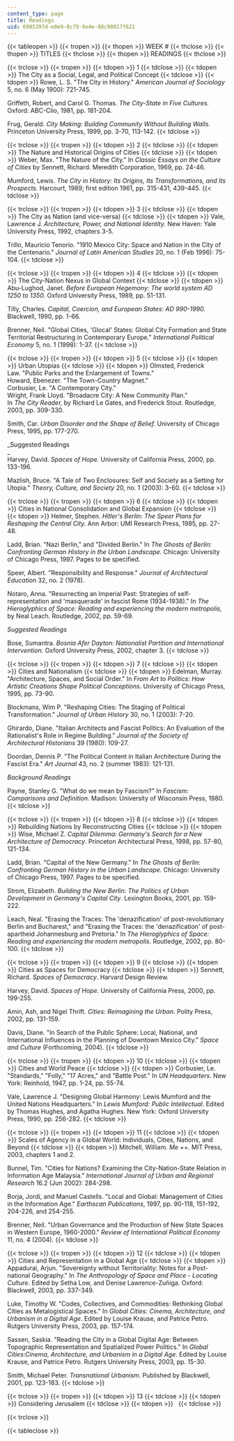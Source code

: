 ```yaml
---
content_type: page
title: Readings
uid: 6985397d-e8e9-8c79-9e4e-88c98017f621
---
```


{{< tableopen >}}
{{< tropen >}}
{{< thopen >}}
WEEK #
{{< thclose >}}
{{< thopen >}}
TITLES
{{< thclose >}}
{{< thopen >}}
READINGS
{{< thclose >}}

{{< trclose >}}
{{< tropen >}}
{{< tdopen >}}
1
{{< tdclose >}}
{{< tdopen >}}
The City as a Social, Legal, and Political Concept
{{< tdclose >}}
{{< tdopen >}}
Rowe, L. S. "The City in History." _American Journal of Sociology_ 5, no. 6 (May 1900): 721-745.  
  
Griffeth, Robert, and Carol G. Thomas. _The City-State in Five Cultures._ Oxford: ABC-Clio, 1981, pp. 181-204.  
  
Frug, Gerald. _City Making: Building Community Without Building Walls._ Princeton University Press, 1999, pp. 3-70, 113-142.
{{< tdclose >}}

{{< trclose >}}
{{< tropen >}}
{{< tdopen >}}
2
{{< tdclose >}}
{{< tdopen >}}
The Nature and Historical Origins of Cities
{{< tdclose >}}
{{< tdopen >}}
Weber, Max. "The Nature of the City." In _Classic Essays on the Culture of Cities_ by Sennett, Richard. Meredith Corporation, 1969, pp. 24-46.  
  
Mumford, Lewis. _The City in History: Its Origins, Its Transformations, and Its Prospects._ Harcourt, 1989; first edition 1961, pp. 315-431, 439-445.
{{< tdclose >}}

{{< trclose >}}
{{< tropen >}}
{{< tdopen >}}
3
{{< tdclose >}}
{{< tdopen >}}
The City as Nation (and vice-versa)
{{< tdclose >}}
{{< tdopen >}}
Vale, Lawrence J. _Architecture, Power, and National Identity._ New Haven: Yale University Press, 1992, chapters 3-5.  
  
Trillo, Mauricio Tenorio. "1910 Mexico City: Space and Nation in the City of the Centenario." _Journal of Latin American Studies_ 20, no. 1 (Feb 1996): 75-104.
{{< tdclose >}}

{{< trclose >}}
{{< tropen >}}
{{< tdopen >}}
4
{{< tdclose >}}
{{< tdopen >}}
The City-Nation Nexus in Global Context
{{< tdclose >}}
{{< tdopen >}}
Abu-Lughod, Janet. _Before European Hegemony: The world system AD 1250 to 1350._ Oxford University Press, 1989, pp. 51-131.  
  
Tilly, Charles. _Capital, Coercion, and European States: AD 990-1990._ Blackwell, 1990, pp. 1-66.  
  
Brenner, Neil. "Global Cities, 'Glocal' States: Global City Formation and State Territorial Restructuring in Contemporary Europe." _International Political Economy_ 5, no. 1 (1998): 1-37.
{{< tdclose >}}

{{< trclose >}}
{{< tropen >}}
{{< tdopen >}}
5
{{< tdclose >}}
{{< tdopen >}}
Urban Utopias
{{< tdclose >}}
{{< tdopen >}}
Olmsted, Frederick Law. "Public Parks and the Enlargement of Towns."  
Howard, Ebenezer. "The Town-Country Magnet."  
Corbusier, Le. "A Contemporary City."  
Wright, Frank Lloyd. "Broadacre City: A New Community Plan."  
In _The City Reader,_ by Richard Le Gates, and Frederick Stout. Routledge, 2003, pp. 309-330.  
  
Smith, Car. _Urban Disorder and the Shape of Belief._ University of Chicago Press, 1995, pp. 177-270.  
  
_Suggested Readings  
_  
Harvey, David. _Spaces of Hope._ University of California Press, 2000, pp. 133-196.  
  
Mazlish, Bruce. "A Tale of Two Enclosures: Self and Society as a Setting for Utopia." _Theory, Culture, and Society_ 20, no. 1 (2003): 3-60.
{{< tdclose >}}

{{< trclose >}}
{{< tropen >}}
{{< tdopen >}}
6
{{< tdclose >}}
{{< tdopen >}}
Cities in National Consolidation and Global Expansion
{{< tdclose >}}
{{< tdopen >}}
Helmer, Stephen. _Hitler's Berlin: The Speer Plans for Reshaping the Central City._ Ann Arbor: UMI Research Press, 1985, pp. 27-48.  
  
Ladd, Brian. "Nazi Berlin," and "Divided Berlin." In _The Ghosts of Berlin: Confronting German History in the Urban Landscape._ Chicago: University of Chicago Press, 1997. Pages to be specified.  
  
Speer, Albert. "Responsibility and Response." _Journal of Architectural Education_ 32, no. 2 (1978).  
  
Notaro, Anna. "Resurrecting an Imperial Past: Strategies of self-representation and 'masquerade' in fascist Rome (1934-1938)." In _The Hieroglyphics of Space: Reading and experiencing the modern metropolis,_ by Neal Leach. Routledge, 2002, pp. 59-69.  
  
_Suggested Readings_  
  
Bose, Sumantra. _Bosnia Afer Dayton: Nationalist Partition and International Intervention._ Oxford University Press, 2002, chapter 3.
{{< tdclose >}}

{{< trclose >}}
{{< tropen >}}
{{< tdopen >}}
7
{{< tdclose >}}
{{< tdopen >}}
Cities and Nationalism
{{< tdclose >}}
{{< tdopen >}}
Edelman, Murray. "Architecture, Spaces, and Social Order." In _From Art to Politics: How Artistic Creations Shape Political Conceptions_. University of Chicago Press, 1995, pp. 73-90.  
  
Blockmans, Wim P. "Reshaping Cities: The Staging of Political Transformation." _Journal of Urban History_ 30, no. 1 (2003): 7-20.  
  
Ghirardo, Diane. "Italian Architects and Fascist Politics: An Evaluation of the Rationalist's Role in Regime Building." _Journal of the Society of Architectural Historians_ 39 (1980): 109-27.  
  
Doordan, Dennis P. "The Political Content in Italian Architecture During the Fascist Era." _Art Journal_ 43, no. 2 (summer 1983): 121-131.  
  
_Background Readings_  
  
Payne, Stanley G. "What do we mean by Fascism?" In _Fascism: Comparisons and Definition_. Madison: University of Wisconsin Press, 1980.
{{< tdclose >}}

{{< trclose >}}
{{< tropen >}}
{{< tdopen >}}
8
{{< tdclose >}}
{{< tdopen >}}
Rebuilding Nations by Reconstructing Cities
{{< tdclose >}}
{{< tdopen >}}
Wise, Michael Z. _Capital Dilemma: Germany's Search for a New Architecture of Democracy_. Princeton Architectural Press, 1998, pp. 57-80, 121-134.  
  
Ladd, Brian. "Capital of the New Germany." In _The Ghosts of Berlin: Confronting German History in the Urban Landscape_. Chicago: University of Chicago Press, 1997. Pages to be specified.  
  
Strom, Elizabeth. _Building the New Berlin: The Politics of Urban Development in Germany's Capital City_. Lexington Books, 2001, pp. 159-222.  
  
Leach, Neal. "Erasing the Traces: The 'denazification' of post-revolutionary Berlin and Bucharest," and "Erasing the Traces: the 'denazification' of post-apartheid Johannesburg and Pretoria." In _The Hieroglyphics of Space: Reading and experiencing the modern metropolis_. Routledge, 2002, pp. 80-100.
{{< tdclose >}}

{{< trclose >}}
{{< tropen >}}
{{< tdopen >}}
9
{{< tdclose >}}
{{< tdopen >}}
Cities as Spaces for Democracy
{{< tdclose >}}
{{< tdopen >}}
Sennett, Richard. _Spaces of Democracy_. Harvard Design Review.  
  
Harvey, David. _Spaces of Hope_. University of California Press, 2000, pp. 199-255.  
  
Amin, Ash, and Nigel Thrift. _Cities: Reimagining the Urban_. Polity Press, 2002, pp. 131-159.  
  
Davis, Diane. "In Search of the Public Sphere: Local, National, and International Influences in the Planning of Downtown Mexico City." _Space and Culture_ (Forthcoming, 2004).
{{< tdclose >}}

{{< trclose >}}
{{< tropen >}}
{{< tdopen >}}
10
{{< tdclose >}}
{{< tdopen >}}
Cities and World Peace
{{< tdclose >}}
{{< tdopen >}}
Corbusier, Le. "Standards," "Folly," "17 Acres," and "Battle Post." In _UN Headquarters_. New York: Reinhold, 1947, pp. 1-24, pp. 55-74.  
  
Vale, Lawrence J. "Designing Global Harmony: Lewis Mumford and the United Nations Headquarters." In _Lewis Mumford: Public Intellectual_. Edited by Thomas Hughes, and Agatha Hughes. New York: Oxford University Press, 1990, pp. 256-282.
{{< tdclose >}}

{{< trclose >}}
{{< tropen >}}
{{< tdopen >}}
11
{{< tdclose >}}
{{< tdopen >}}
Scales of Agency in a Global World: Individuals, Cities, Nations, and Beyond
{{< tdclose >}}
{{< tdopen >}}
Mitchell, William. _Me ++._ MIT Press, 2003, chapters 1 and 2.  
  
Bunnel, Tim. "Cities for Nations? Examining the City-Nation-State Relation in Information Age Malaysia." _International Journal of Urban and Regional Research_ 16.2 (Jun 2002): 284-298.  
  
Borja, Jordi, and Manuel Castells. "Local and Global: Management of Cities in the Information Age." _Earthscan Publications_, 1997, pp. 90-118, 151-192, 204-226, and 254-255.  
  
Brenner, Neil. "Urban Governance and the Production of New State Spaces in Western Europe, 1960-2000." _Review of International Political Economy_ 11, no. 4 (2004).
{{< tdclose >}}

{{< trclose >}}
{{< tropen >}}
{{< tdopen >}}
12
{{< tdclose >}}
{{< tdopen >}}
Cities and Representation in a Global Age
{{< tdclose >}}
{{< tdopen >}}
Appadurai, Arjun. "Sovereignty without Territoriality: Notes for a Post-national Geography." In _The Anthropology of Space and Place - Locating Culture_. Edited by Setha Low, and Denise Lawrence-Zuñiga. Oxford: Blackwell, 2003, pp. 337-349.  
  
Luke, Timothy W. "Codes, Collectives, and Commodities: Rethinking Global Cities as Metalogistical Spaces." In _Global Cities: Cinema, Architecture, and Urbanism in a Digital Age_. Edited by Louise Krause, and Patrice Petro. Rutgers University Press, 2003, pp. 157-174.  
  
Sassen, Saskia. "Reading the City in a Global Digital Age: Between Topographic Representation and Spatialized Power Politics." In _Global Cities:Cinema, Architecture, and Urbanism in a Digital Age_. Edited by Louise Krause, and Patrice Petro. Rutgers University Press, 2003, pp. 15-30.  
  
Smith, Michael Peter. _Transnational Urbanism_. Published by Blackwell, 2001, pp. 123-183.
{{< tdclose >}}

{{< trclose >}}
{{< tropen >}}
{{< tdopen >}}
13
{{< tdclose >}}
{{< tdopen >}}
Considering Jerusalem
{{< tdclose >}}
{{< tdopen >}}
 
{{< tdclose >}}

{{< trclose >}}

{{< tableclose >}}